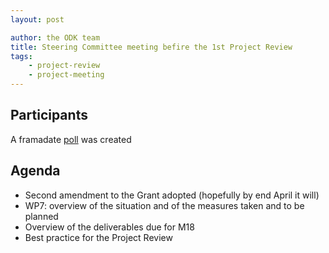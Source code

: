 ```yaml
---
layout: post

author: the ODK team
title: Steering Committee meeting befire the 1st Project Review
tags:
    - project-review
    - project-meeting
---
```



## Participants

A framadate [poll](https://framadate.org/MPxYiQTu1JZjHuJp) was created


## Agenda

- Second amendment to the Grant adopted (hopefully by end April it will)
- WP7: overview of the situation and of the measures taken and to be planned
- Overview of the deliverables due for M18
- Best practice for the Project Review  
